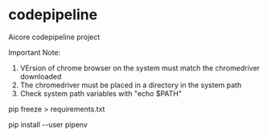 # codepipeline

Aicore codepipeline project

Important Note:

1. VErsion of chrome browser on the system must match the chromedriver downloaded
2. The chromedriver must be placed in a directory in the system path
3. Check system path variables with "echo $PATH"

pip freeze > requirements.txt

pip install --user pipenv
